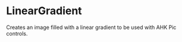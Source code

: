 LinearGradient
==============

Creates an image filled with a linear gradient to be used with AHK Pic controls.
